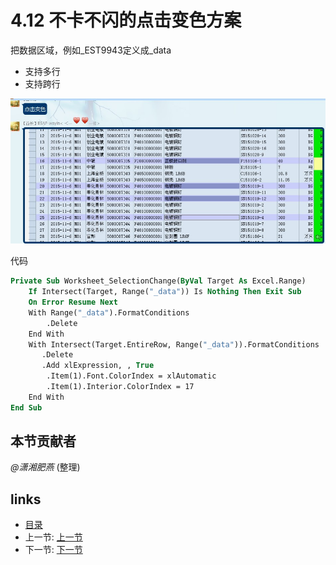 # 4.12 不卡不闪的点击变色方案
把数据区域，例如_EST9943定义成_data
 * 支持多行
 * 支持跨行

![](images/4.12.jpg)

代码
```vb
Private Sub Worksheet_SelectionChange(ByVal Target As Excel.Range)
    If Intersect(Target, Range("_data")) Is Nothing Then Exit Sub
    On Error Resume Next
    With Range("_data").FormatConditions
        .Delete
    End With
    With Intersect(Target.EntireRow, Range("_data")).FormatConditions
       .Delete
       .Add xlExpression, , True
        .Item(1).Font.ColorIndex = xlAutomatic
        .Item(1).Interior.ColorIndex = 17
    End With
End Sub
```

## 本节贡献者
*@潇湘肥燕* (整理)

## links
  * [目录](<preface.md>)
  * 上一节: [上一节](<04.10.md>)
  * 下一节: [下一节](<04.12.md>)
